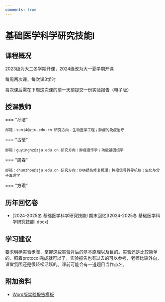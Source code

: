 ```yaml
---
comments: true
---
```


# 基础医学科学研究技能Ⅰ

## 课程概况
2023级为大二冬学期开课，2024级改为大一夏学期开课

每周两次课，每次课3学时

每次课后需在下周这次课的前一天前提交一份实验报告（电子版）

## 授课教师

=== "孙洁"

    邮箱：sunj4@zju.edu.cn 研究方向：生物医学工程；肿瘤的免疫治疗

=== "古莹"

    邮箱：guyinghz@zju.edu.cn 研究方向：肿瘤遗传学；功能基因组学

=== "周春"

    邮箱：chunzhou@zju.edu.cn 研究方向：DNA损伤修复机理；肿瘤信号转导机制；生化与分子毒理学

=== "方瑜"

## 历年回忆卷
- [2024-2025冬 基础医学科学研究技能Ⅰ 期末回忆](2024-2025冬 基础医学科学研究技能Ⅰ.docx)

## 学习建议
要求明确实验步骤，掌握这些实验背后的基本原理以及目的。实验还是比较简单的，照着protocol完成就可以了，实验报告也有过去的可以参考，老师比较外向，课堂氛围还是很轻松活跃的。课前可能会有一道题目当作点名。

## 附加资料

- [Word版实验报告模板](实验报告模板.doc)